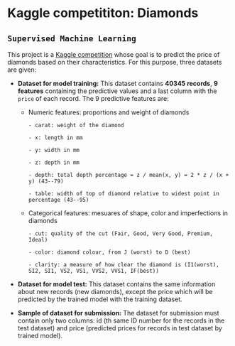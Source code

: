 # Kaggle competititon: Diamonds
## `Supervised Machine Learning`

This project is a [Kaggle competition](https://www.kaggle.com/c/diamonds-datamad0320/overview) whose goal is to predict the price of diamonds based on their characteristics. For this purpose, three datasets are given:

- **Dataset for model training:** This dataset contains **40345 records**, **9 features** containing the predictive values and a last column with the `price` of each record. The 9 predictive features are:
  - Numeric features: proportions and weight of diamonds
  
        - carat: weight of the diamond
        
        - x: length in mm
        
        - y: width in mm
        
        - z: depth in mm
        
        - depth: total depth percentage = z / mean(x, y) = 2 * z / (x + y) (43--79)
        
        - table: width of top of diamond relative to widest point in percentage (43--95)
        
  - Categorical features: mesuares of shape, color and imperfections in diamonds
  
        - cut: quality of the cut (Fair, Good, Very Good, Premium, Ideal)
        
        - color: diamond colour, from J (worst) to D (best)
        
        - clarity: a measure of how clear the diamond is (I1(worst), SI2, SI1, VS2, VS1, VVS2, VVS1, IF(best))
        
        
- **Dataset for model test:** This dataset contains the same information about new records (new diamonds), except the price which will be predicted by the trained model with the training dataset.

- **Sample of dataset for submission:** The dataset for submission must contain only two columns: id (th same ID number for the records in the test dataset) and price (predicted prices for records in test dataset by trained model).
        
  
